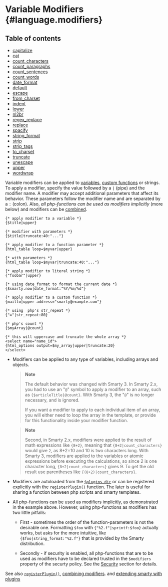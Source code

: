 Variable Modifiers {#language.modifiers}
==================

## Table of contents
- [capitalize](./language-modifiers/language-modifier-capitalize.md)
- [cat](./language-modifiers/language-modifier-cat.md)
- [count_characters](./language-modifiers/language-modifier-count-characters.md)
- [count_paragraphs](./language-modifiers/language-modifier-count-paragraphs.md)
- [count_sentences](./language-modifiers/language-modifier-count-sentences.md)
- [count_words](./language-modifiers/language-modifier-count-words.md)
- [date_format](./language-modifiers/language-modifier-date-format.md)
- [default](./language-modifiers/language-modifier-default.md)
- [escape](./language-modifiers/language-modifier-escape.md)
- [from_charset](./language-modifiers/language-modifier-from-charset.md)
- [indent](./language-modifiers/language-modifier-indent.md)
- [lower](./language-modifiers/language-modifier-lower.md)
- [nl2br](./language-modifiers/language-modifier-nl2br.md)
- [regex_replace](./language-modifiers/language-modifier-regex-replace.md)
- [replace](./language-modifiers/language-modifier-replace.md)
- [spacify](./language-modifiers/language-modifier-spacify.md)
- [string_format](./language-modifiers/language-modifier-string-format.md)
- [strip](./language-modifiers/language-modifier-strip.md)
- [strip_tags](./language-modifiers/language-modifier-strip-tags.md)
- [to_charset](./language-modifiers/language-modifier-to-charset.md)
- [truncate](./language-modifiers/language-modifier-truncate.md)
- [unescape](./language-modifiers/language-modifier-unescape.md)
- [upper](./language-modifiers/language-modifier-upper.md)
- [wordwrap](./language-modifiers/language-modifier-wordwrap.md)

Variable modifiers can be applied to
[variables](./language-variables.md), [custom
functions](./language-custom-functions.md) or strings. To apply a modifier,
specify the value followed by a `|` (pipe) and the modifier name. A
modifier may accept additional parameters that affect its behavior.
These parameters follow the modifier name and are separated by a `:`
(colon). Also, *all php-functions can be used as modifiers implicitly*
(more below) and modifiers can be
[combined](./language-combining-modifiers.md).


    {* apply modifier to a variable *}
    {$title|upper}

    {* modifier with parameters *}
    {$title|truncate:40:"..."}

    {* apply modifier to a function parameter *}
    {html_table loop=$myvar|upper}

    {* with parameters *}
    {html_table loop=$myvar|truncate:40:"..."}

    {* apply modifier to literal string *}
    {"foobar"|upper}

    {* using date_format to format the current date *}
    {$smarty.now|date_format:"%Y/%m/%d"}

    {* apply modifier to a custom function *}
    {mailto|upper address="smarty@example.com"}

    {* using  php's str_repeat *}
    {"="|str_repeat:80}

    {* php's count *}
    {$myArray|@count}

    {* this will uppercase and truncate the whole array *}
    <select name="name_id">
    {html_options output=$my_array|upper|truncate:20}
    </select>

      

- Modifiers can be applied to any type of variables, including arrays
    and objects.

    > **Note**
    >
    > The default behavior was changed with Smarty 3. In Smarty 2.x, you
    > had to use an \"`@`\" symbol to apply a modifier to an array, such
    > as `{$articleTitle|@count}`. With Smarty 3, the \"`@`\" is no
    > longer necessary, and is ignored.
    >
    > If you want a modifier to apply to each individual item of an
    > array, you will either need to loop the array in the template, or
    > provide for this functionality inside your modifier function.

    > **Note**
    >
    > Second, in Smarty 2.x, modifiers were applied to the result of
    > math expressions like `{8+2}`, meaning that
    > `{8+2|count_characters}` would give `2`, as 8+2=10 and 10 is two
    > characters long. With Smarty 3, modifiers are applied to the
    > variables or atomic expressions before executing the calculations,
    > so since 2 is one character long, `{8+2|count_characters}`
    > gives 9. To get the old result use parentheses like
    > `{(8+2)|count_characters}`.

- Modifiers are autoloaded from the
    [`$plugins_dir`](../programmers/api-variables/variable-plugins-dir.md) or can be registered
    explicitly with the [`registerPlugin()`](../programmers/api-functions/api-register-plugin.md)
    function. The later is useful for sharing a function between php
    scripts and smarty templates.

- All php-functions can be used as modifiers implicitly, as
    demonstrated in the example above. However, using php-functions as
    modifiers has two little pitfalls:

    -   First - sometimes the order of the function-parameters is not
        the desirable one. Formatting `$foo` with
        `{"%2.f"|sprintf:$foo}` actually works, but asks for the more
        intuitive, like `{$foo|string_format:"%2.f"}` that is provided
        by the Smarty distribution.

    -   Secondly - if security is enabled, all php-functions that are to
        be used as modifiers have to be declared trusted in the
        `$modifiers` property of the securty policy. See the
        [Security](../programmers/advanced-features/advanced-features-security.md) section for details.

See also [`registerPlugin()`](../programmers/api-functions/api-register-plugin.md), [combining
modifiers](./language-combining-modifiers.md). and [extending smarty with
plugins](../programmers/plugins.md)
